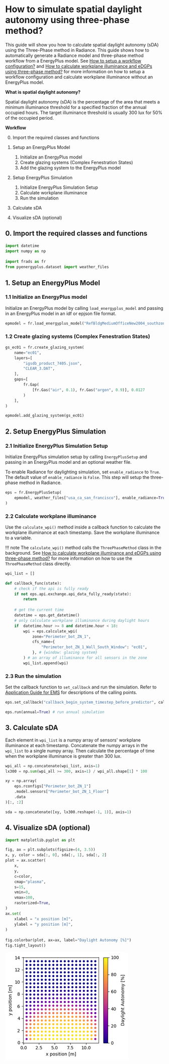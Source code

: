 # How to simulate spatial daylight autonomy using three-phase method?

This guide will show you how to calculate spatial daylight autonomy (sDA) using the Three-Phase method in Radiance. This guide shows how to automatically generate a Radiance model and three-phase method workflow from a EnergyPlus model. See [How to setup a workflow configuration?](guide_rad2.md) and [How to calculate workplane illuminance and eDGPs using three-phase method?](guide_rad3.md) for more information on how to setup a workflow configuration and calculate workplane illuminance without an EnergyPlus model.

**What is spatial daylight autonomy?**

Spatial daylight autonomy (sDA) is the percentage of the area that meets a minimum illuminance threshold for a specified fraction of the annual occupied hours. The target illuminance threshold is usually 300 lux for 50% of the occupied period.

**Workflow**

0. Import the required classes and functions

1. Setup an EnergyPlus Model
    1. Initialize an EnergyPlus model
    2. Create glazing systems (Complex Fenestration States)
    3. Add the glazing system to the EnergyPlus model

2. Setup EnergyPlus Simulation
    1. Initialize EnergyPlus Simulation Setup
    2. Calculate workplane illuminance 
    3. Run the simulation

3. Calculate sDA

4. Visualize sDA (optional)

## 0. Import the required classes and functions

```python
import datetime
import numpy as np

import frads as fr
from pyenergyplus.dataset import weather_files
```

## 1. Setup an EnergyPlus Model
### 1.1 Initialize an EnergyPlus model

Initialize an EnergyPlus model by calling `load_energyplus_model` and passing in an EnergyPlus model in an idf or epjson file format.

```python
epmodel = fr.load_energyplus_model("RefBldgMediumOfficeNew2004_southzone.idf")
```

### 1.2 Create glazing systems (Complex Fenestration States)

```python title="Create a glazing system"
gs_ec01 = fr.create_glazing_system(
    name="ec01",
    layers=[
        "igsdb_product_7405.json",
        "CLEAR_3.DAT",
    ],
    gaps=[
        fr.Gap(
            [fr.Gas("air", 0.1), fr.Gas("argon", 0.9)], 0.0127
        )
    ],
)
```

```python title="Add the glazing system to the EnergyPlus model"
epmodel.add_glazing_system(gs_ec01)
```

## 2. Setup EnergyPlus Simulation
### 2.1 Initialize EnergyPlus Simulation Setup

Initialize EnergyPlus simulation setup by calling `EnergyPlusSetup` and passing in an EnergyPlus model and an optional weather file.

To enable Radiance for daylighting simulation, set `enable_radiance` to `True`. The default value of `enable_radiance` is `False`. This step will setup the three-phase method in Radiance. 

```python
eps = fr.EnergyPlusSetup(
    epmodel, weather_files["usa_ca_san_francisco"], enable_radiance=True
)
```

### 2.2 Calculate workplane illuminance 

Use the `calculate_wpi()` method inside a callback function to calculate the workplane illuminance at each timestamp. Save the workplane illuminance to a variable.

!!! note
    The `calculate_wpi()` method calls the `ThreePhaseMethod` class in the background. See [How to calculate workplane illuminance and eDGPs using three-phase method?](guide_rad3.md) for more information on how to use the `ThreePhaseMethod` class directly.

```python title="Create a list to store the workplane illuminance"
wpi_list = []
```

```python title="Define a callback function to calculate the workplane illuminance"
def callback_func(state):
    # check if the api is fully ready
    if not eps.api.exchange.api_data_fully_ready(state):
        return

    # get the current time
    datetime = eps.get_datetime()
    # only calculate workplane illuminance during daylight hours
    if  datetime.hour >= 8 and datetime.hour < 18:
        wpi = eps.calculate_wpi(
            zone="Perimeter_bot_ZN_1",
            cfs_name={
                "Perimeter_bot_ZN_1_Wall_South_Window": "ec01",
            }, # {window: glazing system}
        ) # an array of illuminance for all sensors in the zone
        wpi_list.append(wpi)
```

### 2.3 Run the simulation

Set the callback function to `set_callback` and run the simulation. Refer to [Application Guide for EMS](https://energyplus.net/assets/nrel_custom/pdfs/pdfs_v22.1.0/EMSApplicationGuide.pdf) for descriptions of the calling points.

```python title="Set the callback function"
eps.set_callback("callback_begin_system_timestep_before_predictor", callback)
```

```python title="Run the simulation"
eps.run(annual=True) # run annual simulation
```

## 3. Calculate sDA

Each element in `wpi_list` is a numpy array of sensors' workplane illuminance at each timestamp. Concatenate the numpy arrays in the `wpi_list` to a single numpy array. Then calculate the percentage of time when the workplane illuminance is greater than 300 lux.

```python title="Generate a numpy array of percentage of time when the sensor's workplane illuminance is greater than 300 lux"
wpi_all = np.concatenate(wpi_list, axis=1)
lx300 = np.sum(wpi_all >= 300, axis=1) / wpi_all.shape[1] * 100
```

```python title="Generate a numpy array of x and y coordinates of the sensors"
xy = np.array(
    eps.rconfigs["Perimeter_bot_ZN_1"]
    .model.sensors["Perimeter_bot_ZN_1_Floor"]
    .data
)[:, :2]
```

```python title="Concatenate the lx300 and xy numpy arrays to a single numpy array"
sda = np.concatenate([xy, lx300.reshape(-1, 1)], axis=1)
```

## 4. Visualize sDA (optional)

```python title="import matplotlib"
import matplotlib.pyplot as plt
```

```python title="Plot the sDA"
fig, ax = plt.subplots(figsize=(4, 3.5))
x, y, color = sda[:, 0], sda[:, 1], sda[:, 2]
plot = ax.scatter(
    x,
    y,
    c=color,
    cmap="plasma",
    s=15,
    vmin=0,
    vmax=100,
    rasterized=True,
)
ax.set(
    xlabel = "x position [m]",
    ylabel = "y position [m]",
)

fig.colorbar(plot, ax=ax, label="Daylight Autonomy [%]")
fig.tight_layout()
```

![sda](../assets/sda.png)

